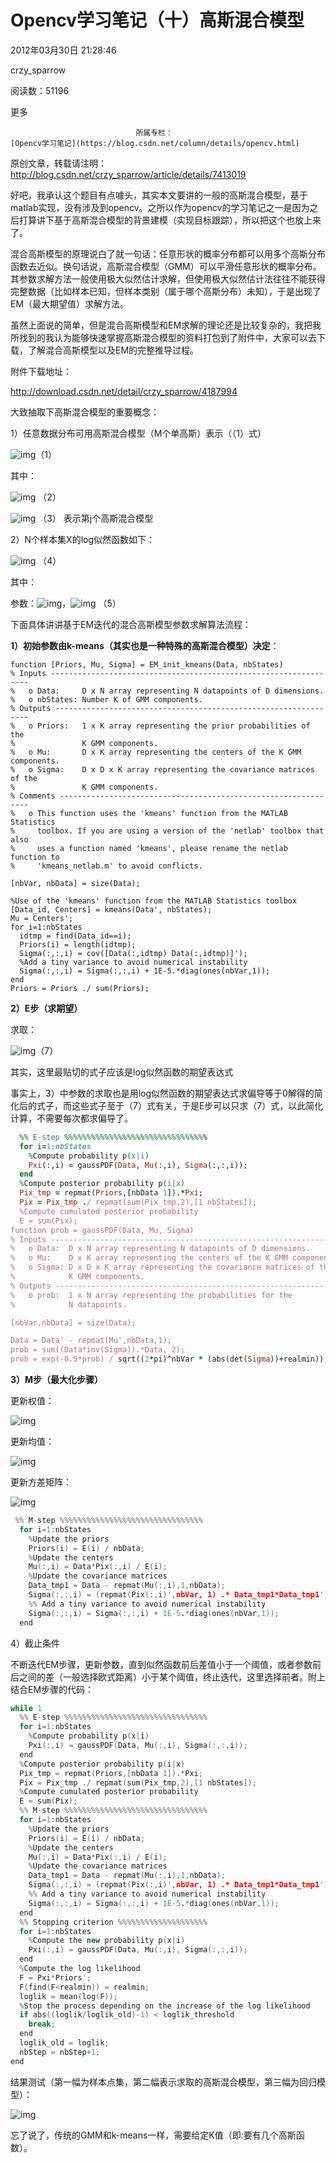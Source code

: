 # Opencv学习笔记（十）高斯混合模型

2012年03月30日 21:28:46

crzy_sparrow

阅读数：51196

更多

 								所属专栏： 																[Opencv学习笔记](https://blog.csdn.net/column/details/opencv.html) 																 							

 									

原创文章，转载请注明：<http://blog.csdn.net/crzy_sparrow/article/details/7413019>

 

   好吧，我承认这个题目有点噱头，其实本文要讲的一般的高斯混合模型，基于matlab实现，没有涉及到opencv。之所以作为opencv的学习笔记之一是因为之后打算讲下基于高斯混合模型的背景建模（实现目标跟踪），所以把这个也放上来了。

​    混合高斯模型的原理说白了就一句话：任意形状的概率分布都可以用多个高斯分布函数去近似。换句话说，高斯混合模型（GMM）可以平滑任意形状的概率分布。其参数求解方法一般使用极大似然估计求解，但使用极大似然估计法往往不能获得完整数据（比如样本已知，但样本类别（属于哪个高斯分布）未知），于是出现了EM（最大期望值）求解方法。

​    虽然上面说的简单，但是混合高斯模型和EM求解的理论还是比较复杂的，我把我所找到的我认为能够快速掌握高斯混合模型的资料打包到了附件中，大家可以去下载，了解混合高斯模型以及EM的完整推导过程。

附件下载地址：

<http://download.csdn.net/detail/crzy_sparrow/4187994>



大致抽取下高斯混合模型的重要概念：

1）任意数据分布可用高斯混合模型（M个单高斯）表示（（1）式）

![img](https://img-my.csdn.net/uploads/201203/30/1333112289_3909.jpg)（1）

其中：

![img](https://img-my.csdn.net/uploads/201203/30/1333112299_7909.jpg)    （2）

![img](https://img-my.csdn.net/uploads/201203/30/1333112382_8522.jpg)   （3）   表示第j个高斯混合模型

2）N个样本集X的log似然函数如下：

![img](https://img-my.csdn.net/uploads/201203/30/1333112500_7527.jpg)     （4）

其中：

参数：![img](https://img-my.csdn.net/uploads/201203/30/1333112550_9990.jpg)，![img](https://img-my.csdn.net/uploads/201203/30/1333112560_8180.jpg)   （5）



下面具体讲讲基于EM迭代的混合高斯模型参数求解算法流程：

**1）初始参数由k-means（其实也是一种特殊的高斯混合模型）决定**：



```vbnet
function [Priors, Mu, Sigma] = EM_init_kmeans(Data, nbStates)
% Inputs -----------------------------------------------------------------
%   o Data:     D x N array representing N datapoints of D dimensions.
%   o nbStates: Number K of GMM components.
% Outputs ----------------------------------------------------------------
%   o Priors:   1 x K array representing the prior probabilities of the
%               K GMM components.
%   o Mu:       D x K array representing the centers of the K GMM components.
%   o Sigma:    D x D x K array representing the covariance matrices of the 
%               K GMM components.
% Comments ---------------------------------------------------------------
%   o This function uses the 'kmeans' function from the MATLAB Statistics 
%     toolbox. If you are using a version of the 'netlab' toolbox that also
%     uses a function named 'kmeans', please rename the netlab function to
%     'kmeans_netlab.m' to avoid conflicts. 

[nbVar, nbData] = size(Data);

%Use of the 'kmeans' function from the MATLAB Statistics toolbox
[Data_id, Centers] = kmeans(Data', nbStates); 
Mu = Centers';
for i=1:nbStates
  idtmp = find(Data_id==i);
  Priors(i) = length(idtmp);
  Sigma(:,:,i) = cov([Data(:,idtmp) Data(:,idtmp)]');
  %Add a tiny variance to avoid numerical instability
  Sigma(:,:,i) = Sigma(:,:,i) + 1E-5.*diag(ones(nbVar,1));
end
Priors = Priors ./ sum(Priors);
```



**2）E步（求期望）**

求取：

![img](https://img-my.csdn.net/uploads/201203/30/1333113029_3204.jpg)（7）

其实，这里最贴切的式子应该是log似然函数的期望表达式

事实上，3）中参数的求取也是用log似然函数的期望表达式求偏导等于0解得的简化后的式子，而这些式子至于（7）式有关，于是E步可以只求（7）式，以此简化计算，不需要每次都求偏导了。



```ruby
  %% E-step %%%%%%%%%%%%%%%%%%%%%%%%%%%%%%%%
  for i=1:nbStates
    %Compute probability p(x|i)
    Pxi(:,i) = gaussPDF(Data, Mu(:,i), Sigma(:,:,i));
  end
  %Compute posterior probability p(i|x)
  Pix_tmp = repmat(Priors,[nbData 1]).*Pxi;
  Pix = Pix_tmp ./ repmat(sum(Pix_tmp,2),[1 nbStates]);
  %Compute cumulated posterior probability
  E = sum(Pix);
function prob = gaussPDF(Data, Mu, Sigma)
% Inputs -----------------------------------------------------------------
%   o Data:  D x N array representing N datapoints of D dimensions.
%   o Mu:    D x K array representing the centers of the K GMM components.
%   o Sigma: D x D x K array representing the covariance matrices of the 
%            K GMM components.
% Outputs ----------------------------------------------------------------
%   o prob:  1 x N array representing the probabilities for the 
%            N datapoints.     

[nbVar,nbData] = size(Data);

Data = Data' - repmat(Mu',nbData,1);
prob = sum((Data*inv(Sigma)).*Data, 2);
prob = exp(-0.5*prob) / sqrt((2*pi)^nbVar * (abs(det(Sigma))+realmin));
```



**3）M步（最大化步骤）**

更新权值：

![img](https://img-my.csdn.net/uploads/201203/30/1333113431_9337.jpg)

更新均值：

![img](https://img-my.csdn.net/uploads/201203/30/1333113469_2082.jpg)

更新方差矩阵：

![img](https://img-my.csdn.net/uploads/201203/30/1333113511_5326.jpg)



```cpp
 %% M-step %%%%%%%%%%%%%%%%%%%%%%%%%%%%%%%%
  for i=1:nbStates
    %Update the priors
    Priors(i) = E(i) / nbData;
    %Update the centers
    Mu(:,i) = Data*Pix(:,i) / E(i);
    %Update the covariance matrices
    Data_tmp1 = Data - repmat(Mu(:,i),1,nbData);
    Sigma(:,:,i) = (repmat(Pix(:,i)',nbVar, 1) .* Data_tmp1*Data_tmp1') / E(i);
    %% Add a tiny variance to avoid numerical instability
    Sigma(:,:,i) = Sigma(:,:,i) + 1E-5.*diag(ones(nbVar,1));
  end
```

4）截止条件



不断迭代EM步骤，更新参数，直到似然函数前后差值小于一个阈值，或者参数前后之间的差（一般选择欧式距离）小于某个阈值，终止迭代，这里选择前者。附上结合EM步骤的代码：



```cpp
while 1
  %% E-step %%%%%%%%%%%%%%%%%%%%%%%%%%%%%%%%
  for i=1:nbStates
    %Compute probability p(x|i)
    Pxi(:,i) = gaussPDF(Data, Mu(:,i), Sigma(:,:,i));
  end
  %Compute posterior probability p(i|x)
  Pix_tmp = repmat(Priors,[nbData 1]).*Pxi;
  Pix = Pix_tmp ./ repmat(sum(Pix_tmp,2),[1 nbStates]);
  %Compute cumulated posterior probability
  E = sum(Pix);
  %% M-step %%%%%%%%%%%%%%%%%%%%%%%%%%%%%%%%
  for i=1:nbStates
    %Update the priors
    Priors(i) = E(i) / nbData;
    %Update the centers
    Mu(:,i) = Data*Pix(:,i) / E(i);
    %Update the covariance matrices
    Data_tmp1 = Data - repmat(Mu(:,i),1,nbData);
    Sigma(:,:,i) = (repmat(Pix(:,i)',nbVar, 1) .* Data_tmp1*Data_tmp1') / E(i);
    %% Add a tiny variance to avoid numerical instability
    Sigma(:,:,i) = Sigma(:,:,i) + 1E-5.*diag(ones(nbVar,1));
  end
  %% Stopping criterion %%%%%%%%%%%%%%%%%%%%
  for i=1:nbStates
    %Compute the new probability p(x|i)
    Pxi(:,i) = gaussPDF(Data, Mu(:,i), Sigma(:,:,i));
  end
  %Compute the log likelihood
  F = Pxi*Priors';
  F(find(F<realmin)) = realmin;
  loglik = mean(log(F));
  %Stop the process depending on the increase of the log likelihood 
  if abs((loglik/loglik_old)-1) < loglik_threshold
    break;
  end
  loglik_old = loglik;
  nbStep = nbStep+1;
end
```

结果测试（第一幅为样本点集，第二幅表示求取的高斯混合模型，第三幅为回归模型）：



![img](https://img-my.csdn.net/uploads/201203/30/1333113989_5036.jpg)



忘了说了，传统的GMM和k-means一样，需要给定K值（即:要有几个高斯函数）。

